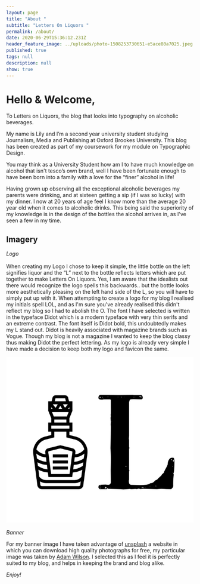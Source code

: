 ```yaml
---
layout: page
title: "About "
subtitle: "Letters On Liquors "
permalink: /about/
date: 2020-06-29T15:36:12.231Z
header_feature_image: ../uploads/photo-1508253730651-e5ace80a7025.jpeg
published: true
tags: null
description: null
show: true
---
```

# **Hello & Welcome,**

To Letters on Liquors, the blog that looks into typography on alcoholic beverages.

My name is Lily and I’m a second year university student studying Journalism, Media and Publishing at Oxford Brookes University. This blog has been created as part of my coursework for my module on Typographic Design.

You may think as a University Student how am I to have much knowledge on alcohol that isn't tesco’s own brand, well I have been fortunate enough to have been born into a family with a love for the “finer” alcohol in life!

Having grown up observing all the exceptional alcoholic beverages my parents were drinking, and at sixteen getting a sip (if I was so lucky) with my dinner. I now at 20 years of age feel I know more than the average 20 year old when it comes to alcoholic drinks. This being said the superiority of my knowledge is in the design of the bottles the alcohol arrives in, as I've seen a few in my time.

## Imagery

*Logo*\
\
When creating my Logo I chose to keep it simple, the little bottle on the left signifies liquor and the “L” next to the bottle reflects letters which are put together to make Letters On Liquors. Yes, I am aware that the idealists out there would recognize the logo spells this backwards.. but the bottle looks more aesthetically pleasing on the left hand side of the L, so you will have to simply put up with it. When attempting to create a logo for my blog I realised my initials spell LOL, and as I'm sure you've already realised this didn't reflect my blog so I had to abolish the O. The font I have selected is written in the typeface Didot which is a modern typeface with very thin serifs and an extreme contrast. The font itself is Didot bold, this undoubtedly makes my L stand out. Didot is heavily associated with magazine brands such as Vogue. Though my blog is not a magazine I wanted to keep the blog classy thus making Didot the perfect lettering. As my logo is already very simple I have made a decision to keep both my logo and favicon the same.

![](../uploads/screenshot-2020-10-08-at-14.37.58.png)

*Banner*

For my banner image I have taken advantage of [unsplash](https://www.google.com/search?q=unsplashed&rlz=1C5CHFA_enGB868GB872&oq=unsplash&aqs=chrome.0.69i59j69i57j0l3j69i60l3.2806j0j7&sourceid=chrome&ie=UTF-8) a website in which you can download high quality photographs for free, my particular image was taken by [Adam Wilson](<https://unsplash.com/@fourcolourblack>). I selected this as I feel it is perfectly suited to my blog, and helps in keeping the brand and blog alike.



*Enjoy!*